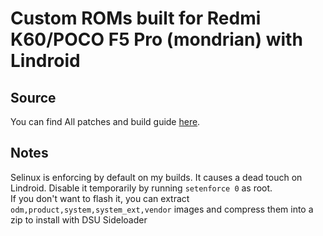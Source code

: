 # Custom ROMs built for Redmi K60/POCO F5 Pro (mondrian) with Lindroid
## Source
You can find All patches and build guide [here](https://github.com/kde-yyds/device_xiaomi_mondrian-patch).
## Notes
Selinux is enforcing by default on my builds. It causes a dead touch on Lindroid. Disable it temporarily by running `setenforce 0` as root.  
If you don't want to flash it, you can extract `odm,product,system,system_ext,vendor` images and compress them into a zip to install with DSU Sideloader
